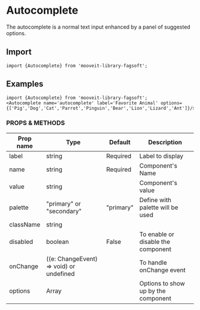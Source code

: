# Autocomplete
<p>
The autocomplete is a normal text input enhanced by a panel of suggested options.
</p>


## Import
    import {Autocomplete} from 'mooveit-library-fagsoft';

## Examples
    import {Autocomplete} from 'mooveit-library-fagsoft';
    <Autocomplete name='autocomplete' label='Favorite Animal' options={['Pig','Dog','Cat','Parrot','Pinguin','Bear','Lion','Lizard','Ant']}/>

<Autocomplete/>


### PROPS & METHODS

| Prop name   |Type| Default|Description|
| --------- |-------|-------|-------|
| label    | 	string |Required| Label to display |
| name    | 	string |Required| Component's Name |
| value    | 	string || Component's value |
| palette |"primary" or "secondary" |"primary"| Define with palette will be used |
| className| 	string ||  |
| disabled    | boolean |False| To enable or disable the component |
| onChange	    | ((e: ChangeEvent<HTMLInputElement>) => void) or undefined || To handle onChange event |
| options	    | Array || Options to show up by the component |